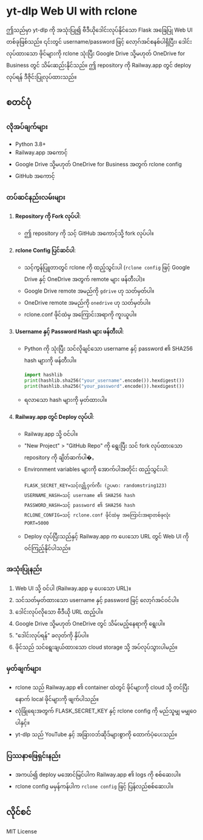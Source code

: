 # yt-dlp Web UI with rclone

ဤသည်မှာ yt-dlp ကို အသုံးပြု၍ ဗီဒီယိုဒေါင်းလုပ်နိုင်သော Flask အခြေပြု Web UI တစ်ခုဖြစ်သည်။ ၎င်းတွင် username/password ဖြင့် လော့ဂ်အင်စနစ်ပါရှိပြီး၊ ဒေါင်းလုပ်ထားသော ဖိုင်များကို rclone သုံးပြီး Google Drive သို့မဟုတ် OneDrive for Business တွင် သိမ်းဆည်းနိုင်သည်။ ဤ repository ကို Railway.app တွင် deploy လုပ်ရန် ဒီဇိုင်းပြုလုပ်ထားသည်။

## စတင်ပုံ

### လိုအပ်ချက်များ
- Python 3.8+
- Railway.app အကောင့်
- Google Drive သို့မဟုတ် OneDrive for Business အတွက် rclone config
- GitHub အကောင့်

### တပ်ဆင်နည်းလမ်းများ

1. **Repository ကို Fork လုပ်ပါ**:
   - ဤ repository ကို သင့် GitHub အကောင့်သို့ fork လုပ်ပါ။

2. **rclone Config ပြင်ဆင်ပါ**:
   - သင့်ကွန်ပြူတာတွင် rclone ကို ထည့်သွင်းပါ (`rclone config` ဖြင့် Google Drive နှင့် OneDrive အတွက် remote များ ဖန်တီးပါ)။
   - Google Drive remote အမည်ကို `gdrive` ဟု သတ်မှတ်ပါ။
   - OneDrive remote အမည်ကို `onedrive` ဟု သတ်မှတ်ပါ။
   - rclone.conf ဖိုင်ထဲမှ အကြောင်းအရာကို ကူးယူပါ။

3. **Username နှင့် Password Hash များ ဖန်တီးပါ**:
   - Python ကို သုံးပြီး သင်လိုချင်သော username နှင့် password ၏ SHA256 hash များကို ဖန်တီးပါ။
     ```python
     import hashlib
     print(hashlib.sha256("your_username".encode()).hexdigest())
     print(hashlib.sha256("your_password".encode()).hexdigest())
     ```
   - ရလာသော hash များကို မှတ်ထားပါ။

4. **Railway.app တွင် Deploy လုပ်ပါ**:
   - Railway.app သို့ ဝင်ပါ။
   - "New Project" > "GitHub Repo" ကို ရွေးပြီး သင် fork လုပ်ထားသော repository ကို ချိတ်ဆက်ပါ�。
   - Environment variables များကို အောက်ပါအတိုင်း ထည့်သွင်းပါ:
     ```
     FLASK_SECRET_KEY=သင့်လျှို့ဝှက်ကီး (ဥပမာ: randomstring123)
     USERNAME_HASH=သင့် username ၏ SHA256 hash
     PASSWORD_HASH=သင့် password ၏ SHA256 hash
     RCLONE_CONFIG=သင့် rclone.conf ဖိုင်ထဲမှ အကြောင်းအရာတစ်ခုလုံး
     PORT=5000
     ```
   - Deploy လုပ်ပြီးသည်နှင့် Railway.app က ပေးသော URL တွင် Web UI ကို ဝင်ကြည့်နိုင်ပါသည်။

### အသုံးပြုနည်း
1. Web UI သို့ ဝင်ပါ (Railway.app မှ ပေးသော URL)။
2. သင်သတ်မှတ်ထားသော username နှင့် password ဖြင့် လော့ဂ်အင်ဝင်ပါ။
3. ဒေါင်းလုပ်လိုသော ဗီဒီယို URL ထည့်ပါ။
4. Google Drive သို့မဟုတ် OneDrive တွင် သိမ်းမည့်နေရာကို ရွေးပါ။
5. "ဒေါင်းလုပ်ရန်" ခလုတ်ကို နှိပ်ပါ။
6. ဖိုင်သည် သင်ရွေးချယ်ထားသော cloud storage သို့ အပ်လုပ်သွားပါမည်။

### မှတ်ချက်များ
- rclone သည် Railway.app ၏ container ထဲတွင် ဖိုင်များကို cloud သို့ တင်ပြီးနောက် local ဖိုင်များကို ဖျက်ပါသည်။
- လုံခြုံရေးအတွက် FLASK_SECRET_KEY နှင့် rclone config ကို မည်သူမျှ မမျှဝေပါနှင့်။
- yt-dlp သည် YouTube နှင့် အခြားဝဘ်ဆိုဒ်များစွာကို ထောက်ပံ့ပေးသည်။

### ပြဿနာဖြေရှင်းနည်း
- အကယ်၍ deploy မအောင်မြင်ပါက Railway.app ၏ logs ကို စစ်ဆေးပါ။
- rclone config မမှန်ကန်ပါက `rclone config` ဖြင့် ပြန်လည်စစ်ဆေးပါ။

## လိုင်စင်
MIT License
